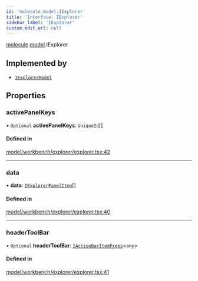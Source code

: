 ```yaml
---
id: 'molecule.model.IExplorer'
title: 'Interface: IExplorer'
sidebar_label: 'IExplorer'
custom_edit_url: null
---
```


[molecule](../namespaces/molecule).[model](../namespaces/molecule.model).IExplorer

## Implemented by

-   [`IExplorerModel`](../classes/molecule.model.IExplorerModel)

## Properties

### activePanelKeys

• `Optional` **activePanelKeys**: `UniqueId`[]

#### Defined in

[model/workbench/explorer/explorer.tsx:42](https://github.com/DTStack/molecule/blob/3e6bc450/src/model/workbench/explorer/explorer.tsx#L42)

---

### data

• **data**: [`IExplorerPanelItem`](molecule.model.IExplorerPanelItem)[]

#### Defined in

[model/workbench/explorer/explorer.tsx:40](https://github.com/DTStack/molecule/blob/3e6bc450/src/model/workbench/explorer/explorer.tsx#L40)

---

### headerToolBar

• `Optional` **headerToolBar**: [`IActionBarItemProps`](molecule.component.IActionBarItemProps)<`any`\>

#### Defined in

[model/workbench/explorer/explorer.tsx:41](https://github.com/DTStack/molecule/blob/3e6bc450/src/model/workbench/explorer/explorer.tsx#L41)
